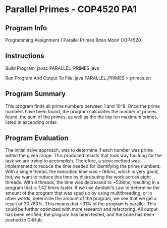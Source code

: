# Parallel Primes - COP4520 PA1

## Program Info

Programming Assignment 1
Parallel Primes
Brian Moon
COP4520

## Instructions

Build Program: javac PARALLEL_PRIMES.java

Run Program And Output To File: java PARALLEL_PRIMES > primes.txt

## Program Summary

This program finds all prime numbers between 1 and 10^8. Once the prime numbers have been found, the program calculates the number of primes found, the sum of the primes, as well as the the top ten maximum primes, listed in ascending order.

## Program Evaluation

The initial naive approach, was to determine if each number was prime within the given range. This produced results that took way too long for the task we are trying to accomplish. Therefore, a sieve method was implemented to reduce the time needed for identifying the prime numbers. With a single thread, the execution time was ~766ms, which is very good, but, we want to reduce this time by distrubuting the work across eight threads. With 8 threads, the time was decreased to ~538ms, resulting in a program that is 1.42 times faster. If we use Amdahl's Law to determine the amount of the program that was sped up by using multithreading, or in other words, determine the amount of the program, we see that we get a result of 30.763%. This means that ~31% of the program is parallel. This could be further optimized with more research and refactoring. All output has been verified, the program has been tested, and the code has been pushed to GitHub.
